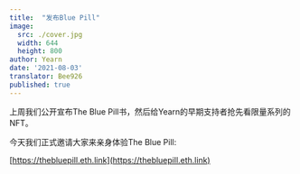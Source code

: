 ```yaml
---
title:  "发布Blue Pill"
image:
  src: ./cover.jpg
  width: 644
  height: 800
author: Yearn
date: '2021-08-03'
translator: Bee926
published: true
---
```


上周我们公开宣布The Blue Pill书，然后给Yearn的早期支持者抢先看限量系列的NFT。

今天我们正式邀请大家来亲身体验The Blue Pill:

[https://thebluepill.eth.link](https://thebluepill.eth.link)

